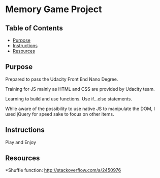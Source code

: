 # Memory Game Project

## Table of Contents

* [Purpose](#purpose)
* [Instructions](#instructions)
* [Resources](#resources)

## Purpose

Prepared to pass the Udacity Front End Nano Degree.

Training for JS mainly as HTML and CSS are provided by Udacity team.

Learning to build and use functions. Use if...else statements.

While aware of the possibility to use native JS to manipulate the DOM, I used jQuery for speed sake to focus on other items.


## Instructions

Play and Enjoy

## Resources

*Shuffle function: http://stackoverflow.com/a/2450976

